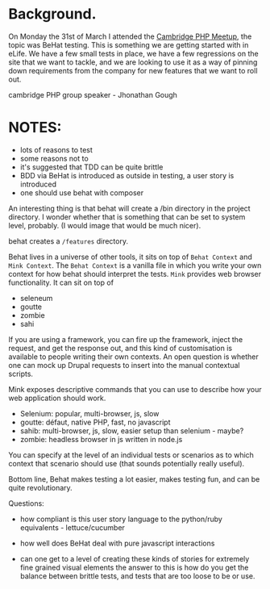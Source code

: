 
# Background. 

On Monday the 31st of March I attended the [Cambridge PHP Meetup](http://www.meetup.com/phpcambridge/events/168024132/), the topic was BeHat testing. 
This is something we are getting started with in eLife. We have a few small tests in place, we have a few regressions on the site that we want to tackle, and 
we are looking to use it as a way of pinning down requirements from the company for new features that we want to roll out. 

cambridge PHP group
speaker - Jhonathan Gough 



# NOTES:

- lots of reasons to test
- some reasons not to
- it's suggested that TDD can be quite brittle
- BDD via BeHat is introduced as outside in testing, a user story is introduced
- one should use behat with composer 

An interesting thing is that behat will create a /bin directory in the project directory. I wonder whether that is something that can be set to system level, probably. (I would image that would be much nicer). 

behat creates a `/features` directory. 

Behat lives in a universe of other tools, it sits on top of `Behat Context` and `Mink Context`. The `Behat Context` is a vanilla file in which you write your own context for how behat should interpret the tests. `Mink` provides web browser functionality. It can sit on top of  

- seleneum  
- goutte
- zombie  
- sahi  

If you are using a framework, you can fire up the framework, inject the request, and get the response out, and this kind of customisation is available to people writing their own contexts. An open question is whether one can mock up Drupal requests to insert into the manual contextual scripts. 

Mink exposes descriptive commands that you can use to describe how your web application should work. 

- Selenium: popular, multi-browser, js, slow  
- goutte: défaut, native PHP, fast, no javascript  
- sahib: multi-browser, js, slow, easier setup than selenium - maybe?  
- zombie: headless browser in js written in node.js  

You can specify at the level of an individual tests or scenarios as to which context that scenario should use (that sounds potentially really useful).  

Bottom line, Behat makes testing a lot easier, makes testing fun, and can be quite revolutionary. 



Questions:
- how compliant is this user story language to the python/ruby equivalents - lettuce/cucumber

- how well does BeHat deal with pure javascript interactions 

- can one get to a level of creating these kinds of stories for extremely fine grained visual elements 
	the answer to this is how do you get the balance between brittle tests, and tests that are too loose to
	be or use. 
